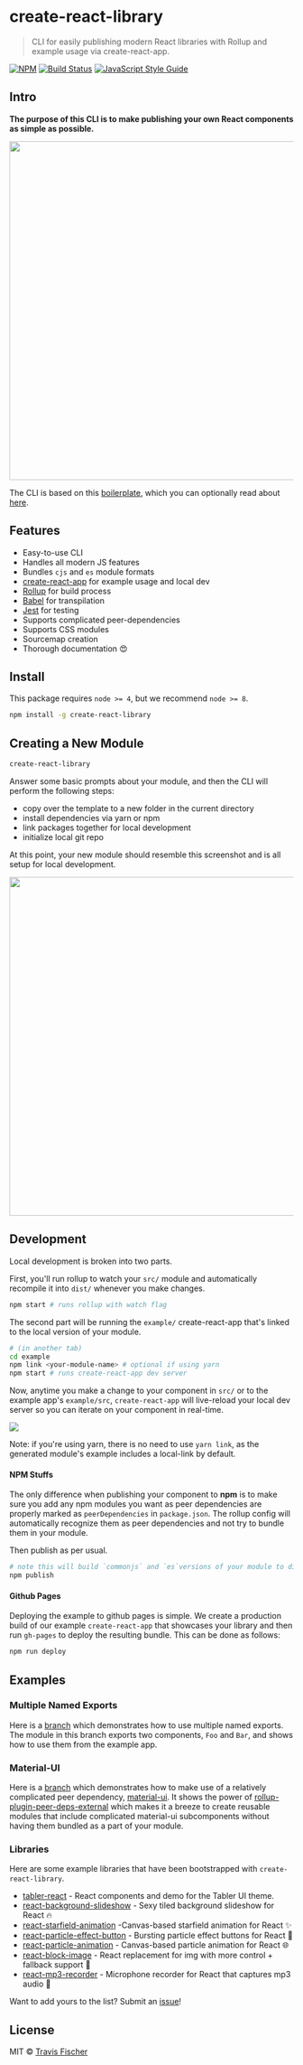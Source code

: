 # create-react-library

> CLI for easily publishing modern React libraries with Rollup and example usage via create-react-app.

[![NPM](https://img.shields.io/npm/v/create-react-library.svg)](https://www.npmjs.com/package/create-react-library) [![Build Status](https://travis-ci.org/transitive-bullshit/create-react-library.svg?branch=master)](https://travis-ci.org/transitive-bullshit/create-react-library) [![JavaScript Style Guide](https://img.shields.io/badge/code_style-standard-brightgreen.svg)](https://standardjs.com)


## Intro

**The purpose of this CLI is to make publishing your own React components as simple as possible.**

<p align="center">
  <img width="600" src="https://cdn.rawgit.com/transitive-bullshit/create-react-library/master/media/demo.svg">
</p>

The CLI is based on this [boilerplate](https://github.com/transitive-bullshit/react-modern-library-boilerplate), which you can optionally read about [here](https://hackernoon.com/publishing-baller-react-modules-2b039d84bce7).


## Features

- Easy-to-use CLI
- Handles all modern JS features
- Bundles `cjs` and `es` module formats
- [create-react-app](https://github.com/facebookincubator/create-react-app) for example usage and local dev
- [Rollup](https://rollupjs.org/) for build process
- [Babel](https://babeljs.io/) for transpilation
- [Jest](https://facebook.github.io/jest/) for testing
- Supports complicated peer-dependencies
- Supports CSS modules
- Sourcemap creation
- Thorough documentation :heart_eyes:


## Install

This package requires `node >= 4`, but we recommend `node >= 8`.

```bash
npm install -g create-react-library
```


## Creating a New Module

```bash
create-react-library
```

Answer some basic prompts about your module, and then the CLI will perform the following steps:
- copy over the template to a new folder in the current directory
- install dependencies via yarn or npm
- link packages together for local development
- initialize local git repo

At this point, your new module should resemble this screenshot and is all setup for local development.

<p align="center">
  <img width="600" src="https://cdn.rawgit.com/transitive-bullshit/create-react-library/master/media/tree.svg">
</p>


## Development

Local development is broken into two parts.

First, you'll run rollup to watch your `src/` module and automatically recompile it into `dist/` whenever you make changes.

```bash
npm start # runs rollup with watch flag
```

The second part will be running the `example/` create-react-app that's linked to the local version of your module.

```bash
# (in another tab)
cd example
npm link <your-module-name> # optional if using yarn
npm start # runs create-react-app dev server
```

Now, anytime you make a change to your component in `src/` or to the example app's `example/src`, `create-react-app` will live-reload your local dev server so you can iterate on your component in real-time.

![](https://media.giphy.com/media/12NUbkX6p4xOO4/giphy.gif)

Note: if you're using yarn, there is no need to use `yarn link`, as the generated module's example includes a local-link by default.


#### NPM Stuffs

The only difference when publishing your component to **npm** is to make sure you add any npm modules you want as peer dependencies are properly marked as `peerDependencies` in `package.json`. The rollup config will automatically recognize them as peer dependencies and not try to bundle them in your module.

Then publish as per usual.

```bash
# note this will build `commonjs` and `es`versions of your module to dist/
npm publish
```


#### Github Pages

Deploying the example to github pages is simple. We create a production build of our example `create-react-app` that showcases your library and then run `gh-pages` to deploy the resulting bundle. This can be done as follows:

```bash
npm run deploy
```


## Examples

### Multiple Named Exports

Here is a [branch](https://github.com/transitive-bullshit/react-modern-library-boilerplate/tree/feature/multiple-exports) which demonstrates how to use multiple named exports. The module in this branch exports two components, `Foo` and `Bar`, and shows how to use them from the example app.

### Material-UI

Here is a [branch](https://github.com/transitive-bullshit/react-modern-library-boilerplate/tree/feature/material-ui) which demonstrates how to make use of a relatively complicated peer dependency, [material-ui](https://github.com/mui-org/material-ui). It shows the power of [rollup-plugin-peer-deps-external](https://www.npmjs.com/package/rollup-plugin-peer-deps-external) which makes it a breeze to create reusable modules that include complicated material-ui subcomponents without having them bundled as a part of your module.

### Libraries

Here are some example libraries that have been bootstrapped with `create-react-library`.

- [tabler-react](https://github.com/tabler/tabler-react) - React components and demo for the Tabler UI theme.
- [react-background-slideshow](https://github.com/transitive-bullshit/react-background-slideshow) - Sexy tiled background slideshow for React 🔥
- [react-starfield-animation](https://github.com/transitive-bullshit/react-starfield-animation) -Canvas-based starfield animation for React ✨
- [react-particle-effect-button](https://github.com/transitive-bullshit/react-particle-effect-button) - Bursting particle effect buttons for React 🎉
- [react-particle-animation](https://github.com/transitive-bullshit/react-particle-animation) - Canvas-based particle animation for React 🌐
- [react-block-image](https://github.com/transitive-bullshit/react-block-image) - React replacement for img with more control + fallback support 🌃
- [react-mp3-recorder](https://github.com/transitive-bullshit/react-mp3-recorder) - Microphone recorder for React that captures mp3 audio 🎵

Want to add yours to the list? Submit an [issue](https://github.com/transitive-bullshit/create-react-library/issues/new)!


## License

MIT © [Travis Fischer](https://github.com/transitive-bullshit)
